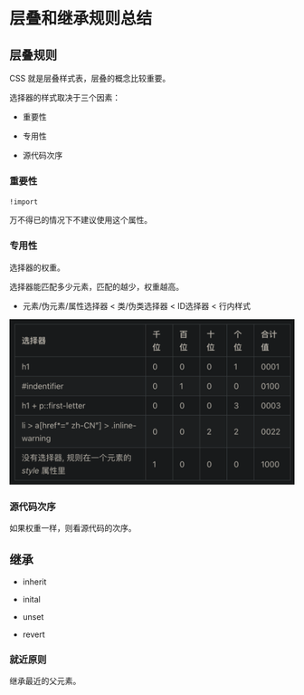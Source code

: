 # 层叠和继承规则总结

## 层叠规则

CSS 就是层叠样式表，层叠的概念比较重要。

选择器的样式取决于三个因素：

- 重要性

- 专用性

- 源代码次序

### 重要性

`!import`

万不得已的情况下不建议使用这个属性。

### 专用性

选择器的权重。

选择器能匹配多少元素，匹配的越少，权重越高。

- 元素/伪元素/属性选择器 < 类/伪类选择器 < ID选择器 < 行内样式

![alt text](image.png)

### 源代码次序

如果权重一样，则看源代码的次序。

## 继承

- inherit

- inital

- unset

- revert

### 就近原则

继承最近的父元素。